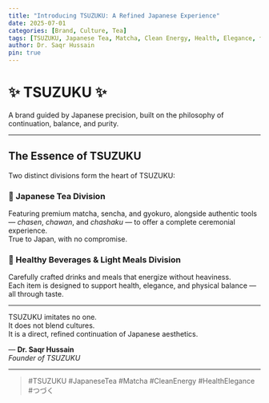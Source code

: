 ```yaml
---
title: "Introducing TSUZUKU: A Refined Japanese Experience"
date: 2025-07-01
categories: [Brand, Culture, Tea]
tags: [TSUZUKU, Japanese Tea, Matcha, Clean Energy, Health, Elegance, つづく]
author: Dr. Saqr Hussain
pin: true
---
```


# ✨ **TSUZUKU** ✨  
A brand guided by Japanese precision, built on the philosophy of continuation, balance, and purity.

---

## The Essence of TSUZUKU

Two distinct divisions form the heart of TSUZUKU:

### 🔹 Japanese Tea Division
Featuring premium matcha, sencha, and gyokuro, alongside authentic tools — *chasen*, *chawan*, and *chashaku* — to offer a complete ceremonial experience.  
True to Japan, with no compromise.

### 🔹 Healthy Beverages & Light Meals Division
Carefully crafted drinks and meals that energize without heaviness.  
Each item is designed to support health, elegance, and physical balance — all through taste.

---

TSUZUKU imitates no one.  
It does not blend cultures.  
It is a direct, refined continuation of Japanese aesthetics.

— **Dr. Saqr Hussain**  
*Founder of TSUZUKU*

---

> #TSUZUKU #JapaneseTea #Matcha #CleanEnergy #HealthElegance #つづく
